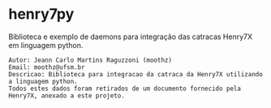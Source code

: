 # henry7py
Biblioteca e exemplo de daemons para integração das catracas Henry7X em linguagem python.

	Autor: Jeann Carlo Martins Raguzzoni (moothz)
	Email: moothz@ufsm.br
	Descricao: Biblioteca para integracao da catraca da Henry7X utilizando a linguagem python.
	Todos estes dados foram retirados de um documento fornecido pela Henry7X, anexado a este projeto.

